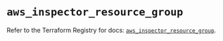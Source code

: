 # `aws_inspector_resource_group`

Refer to the Terraform Registry for docs: [`aws_inspector_resource_group`](https://registry.terraform.io/providers/hashicorp/aws/6.7.0/docs/resources/inspector_resource_group).

